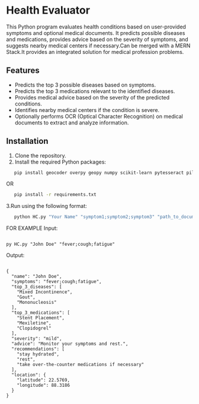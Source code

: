 # Health Evaluator

This Python program evaluates health conditions based on user-provided symptoms and optional medical documents. It predicts possible diseases and medications, provides advice based on the severity of symptoms, and suggests nearby medical centers if necessary.Can be merged with a MERN Stack.It provides an integrated solution for medical profession problems.

## Features
- Predicts the top 3 possible diseases based on symptoms.
- Predicts the top 3 medications relevant to the identified diseases.
- Provides medical advice based on the severity of the predicted conditions.
- Identifies nearby medical centers if the condition is severe.
- Optionally performs OCR (Optical Character Recognition) on medical documents to extract and analyze information.

## Installation

1. Clone the repository.
2. Install the required Python packages:

```bash
   pip install geocoder overpy geopy numpy scikit-learn pytesseract pillow nltk
```
OR 
```bash
   pip install -r requirements.txt
```
3.Run using the following format:
```bash
   python HC.py "Your Name" "symptom1;symptom2;symptom3" "path_to_document_image.jpg"
```
FOR EXAMPLE 
Input:
```
 
py HC.py "John Doe" "fever;cough;fatigue" 
```
Output:
```

{
  "name": "John Doe",
  "symptoms": "fever;cough;fatigue",
  "top_3_diseases": [
    "Mixed Incontinence",
    "Gout",
    "Mononucleosis"
  ],
  "top_3_medications": [
    "Stent Placement",
    "Mexiletine",
    "Clopidogrel"
  ],
  "severity": "mild",
  "advice": "Monitor your symptoms and rest.",
  "recommendations": [
    "stay hydrated",
    "rest",
    "take over-the-counter medications if necessary"
  ],
  "location": {
    "latitude": 22.5769,
    "longitude": 88.3186
  }
}
```

